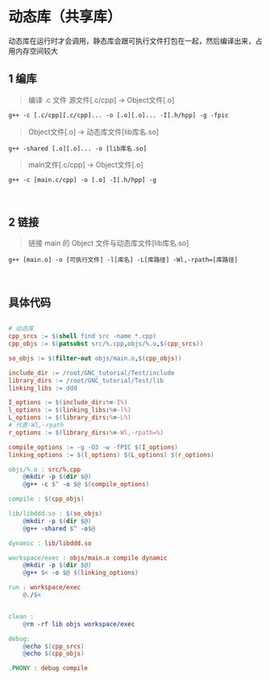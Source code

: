 &emsp;
# 动态库（共享库）
动态库在运行时才会调用，静态库会跟可执行文件打包在一起，然后编译出来，占用内存空间较大

## 1 编库
>编译 .c 文件
> 源文件[.c/cpp] -> Object文件[.o]
```makefile
g++ -c [.c/cpp][.c/cpp]... -o [.o][.o]... -I[.h/hpp] -g -fpic
```
> Object文件[.o] -> 动态库文件[lib库名.so]
```
g++ -shared [.o][.o]... -o [lib库名.so] 
```
> main文件[.c/cpp] -> Object文件[.o]
```
g++ -c [main.c/cpp] -o [.o] -I[.h/hpp] -g
```

&emsp;
## 2 链接
> 链接 main 的 Object 文件与动态库文件[lib库名.so]
```
g++ [main.o] -o [可执行文件] -l[库名] -L[库路径] -Wl,-rpath=[库路径]
```

&emsp;
## 具体代码
```makefile

# 动态库
cpp_srcs := $(shell find src -name *.cpp)
cpp_objs := $(patsubst src/%.cpp,objs/%.o,$(cpp_srcs))

so_objs := $(filter-out objs/main.o,$(cpp_objs))

include_dir := /root/GNC_tutorial/Test/include
library_dirs := /root/GNC_tutorial/Test/lib
linking_libs := ddd

I_options := $(include_dir:%=-I%)
l_options := $(linking_libs:%=-l%)
L_options := $(library_dirs:%=-L%)
# 代表-Wl,-rpath
r_options := $(library_dirs:%=-Wl,-rpath=%)

compile_options := -g -O3 -w -fPIC $(I_options)
linking_options := $(l_options) $(L_options) $(r_options)

objs/%.o : src/%.cpp
	@mkdir -p $(dir $@)
	@g++ -c $^ -o $@ $(compile_options)

compile : $(cpp_objs)

lib/libddd.so : $(so_objs)
	@mkdir -p $(dir $@)
	@g++ -shared $^ -o$@

dynamic : lib/libddd.so

workspace/exec : objs/main.o compile dynamic
	@mkdir -p $(dir $@)
	@g++ $< -o $@ $(linking_options)

run : workspace/exec
	@./$<


clean :
	@rm -rf lib objs workspace/exec

debug:
	@echo $(cpp_srcs)
	@echo $(cpp_objs)

.PHONY : debug compile
```